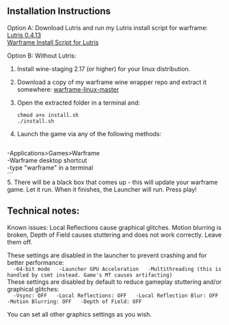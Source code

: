 ## Installation Instructions


Option A: Download Lutris and run my Lutris install script for warframe:  
[Lutris 0.4.13](https://lutris.net/downloads/)  
[Warframe Install Script for Lutris](https://lutris.net/games/warframe/)  

Option B: Without Lutris:  
1. Install wine-staging 2.17 (or higher) for your linux distribution.  

2. Download a copy of my warframe wine wrapper repo and extract it somewhere: [warframe-linux-master](https://github.com/GloriousEggroll/warframe-linux/releases/download/1.0/warframe-linux-master.zip)  

3. Open the extracted folder in a terminal and:  

    ```  
    chmod a+x install.sh  
    ./install.sh  
    ```  
4. Launch the game via any of the following methods:  
    ```  
-Applications>Games>Warframe  
-Warframe desktop shortcut  
-type "warframe" in a terminal  
    ```  
5. There will be a black box that comes up - this will update your warframe game. Let it run. When it finishes, the Launcher will run. Press play!  

## Technical notes:  
Known issues:
Local Reflections cause graphical glitches. Motion blurring is broken, Depth of Field causes stuttering and does not work correctly. Leave them off.  

These settings are disabled in the launcher to prevent crashing and for better performance:  
    ```  
-64-bit mode  
-Launcher GPU Acceleration  
-Multithreading (this is handled by csmt instead. Game's MT causes artifacting)  
    ```  
These settings are disabled by default to reduce gameplay stuttering and/or graphical glitches:  
    ```  
-Vsync: OFF  
-Local Reflections: OFF  
-Local Reflection Blur: OFF  
-Motion Blurring: OFF  
-Depth of Field: OFF  
    ```  

You can set all other graphics settings as you wish.  
